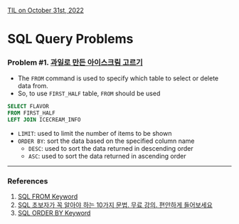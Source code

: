 [TIL on October 31st, 2022](../../TIL/2022/10/10-31-2022.md)
# **SQL Query Problems**

### Problem #1. [과일로 만든 아이스크림 고르기](https://school.programmers.co.kr/learn/courses/30/lessons/133025)
- The `FROM` command is used to specify which table to select or delete data from.
- So, to use `FIRST_HALF` table, `FROM` should be used

```SQL
SELECT FLAVOR
FROM FIRST_HALF
LEFT JOIN ICECREAM_INFO
```

- `LIMIT`: used to limit the number of items to be shown
- `ORDER BY`: sort the data based on the specified column name
  * `DESC`: used to sort the data returned in descending order
  * `ASC`: used to sort the data returned in ascending order

___

### References
1. [SQL FROM Keyword](https://www.w3schools.com/sql/sql_ref_from.asp)
2. [SQL 초보자가 꼭 알아야 하는 10가지 문법. 무료 강의. 편안하게 들어보세요](https://youtu.be/ZsYnTSSuSiw)
3. [SQL ORDER BY Keyword](https://www.w3schools.com/SQl/sql_ref_order_by.asp)